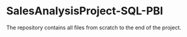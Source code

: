 # SalesAnalysisProject-SQL-PBI
The repository contains all files from scratch to the end of the project.
